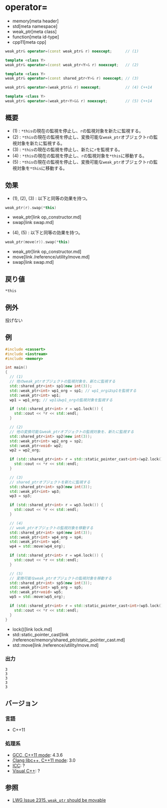 # operator=
* memory[meta header]
* std[meta namespace]
* weak_ptr[meta class]
* function[meta id-type]
* cpp11[meta cpp]

```cpp
weak_ptr& operator=(const weak_ptr& r) noexcept;      // (1)

template <class Y>
weak_ptr& operator=(const weak_ptr<Y>& r) noexcept;   // (2)

template <class Y>
weak_ptr& operator=(const shared_ptr<Y>& r) noexcept; // (3)

weak_ptr& operator=(weak_ptr&& r) noexcept;           // (4) C++14

template <class Y>
weak_ptr& operator=(weak_ptr<Y>&& r) noexcept;        // (5) C++14
```

## 概要
- (1) : `*this`の現在の監視を停止し、`r`の監視対象を新たに監視する。
- (2) : `*this`の現在の監視を停止し、変換可能な`weak_ptr`オブジェクト`r`の監視対象を新たに監視する。
- (3) : `*this`の現在の監視を停止し、新たに`r`を監視する。
- (4) : `*this`の現在の監視を停止し、`r`の監視対象を`*this`に移動する。
- (5) : `*this`の現在の監視を停止し、変換可能な`weak_ptr`オブジェクト`r`の監視対象を`*this`に移動する。


## 効果
- (1), (2), (3) : 以下と同等の効果を持つ。

```cpp
weak_ptr(r).swap(*this)
```
* weak_ptr[link op_constructor.md]
* swap[link swap.md]

- (4), (5) : 以下と同等の効果を持つ。

```cpp
weak_ptr(move(r)).swap(*this)
```
* weak_ptr[link op_constructor.md]
* move[link /reference/utility/move.md]
* swap[link swap.md]


## 戻り値
`*this`


## 例外
投げない


## 例
```cpp
#include <cassert>
#include <iostream>
#include <memory>

int main()
{
  // (1)
  // 他のweak_ptrオブジェクトの監視対象を、新たに監視する
  std::shared_ptr<int> sp1(new int(3));
  std::weak_ptr<int> wp1_org = sp1; // wp1_orgはsp1を監視する
  std::weak_ptr<int> wp1;
  wp1 = wp1_org; // wp1はwp1_orgの監視対象を監視する

  if (std::shared_ptr<int> r = wp1.lock()) {
    std::cout << *r << std::endl;
  }

  // (2)
  // 他の変換可能なweak_ptrオブジェクトの監視対象を、新たに監視する
  std::shared_ptr<int> sp2(new int(3));
  std::weak_ptr<int> wp2_org = sp2;
  std::weak_ptr<void> wp2;
  wp2 = wp2_org;

  if (std::shared_ptr<int> r = std::static_pointer_cast<int>(wp2.lock())) {
    std::cout << *r << std::endl;
  }

  // (3)
  // shared_ptrオブジェクトを新たに監視する
  std::shared_ptr<int> sp3(new int(3));
  std::weak_ptr<int> wp3;
  wp3 = sp3;

  if (std::shared_ptr<int> r = wp3.lock()) {
    std::cout << *r << std::endl;
  }

  // (4)
  // weak_ptrオブジェクトの監視対象を移動する
  std::shared_ptr<int> sp4(new int(3));
  std::weak_ptr<int> wp4_org = sp4;
  std::weak_ptr<int> wp4;
  wp4 = std::move(wp4_org);

  if (std::shared_ptr<int> r = wp4.lock()) {
    std::cout << *r << std::endl;
  }

  // (5)
  // 変換可能なweak_ptrオブジェクトの監視対象を移動する
  std::shared_ptr<int> sp5(new int(3));
  std::weak_ptr<int> wp5_org = sp5;
  std::weak_ptr<void> wp5;
  wp5 = std::move(wp5_org);

  if (std::shared_ptr<int> r = std::static_pointer_cast<int>(wp5.lock())) {
    std::cout << *r << std::endl;
  }
}
```
* lock()[link lock.md]
* std::static_pointer_cast[link /reference/memory/shared_ptr/static_pointer_cast.md]
* std::move[link /reference/utility/move.md]

### 出力
```
3
3
3
3
3
```

## バージョン
### 言語
- C++11

### 処理系
- [GCC, C++11 mode](/implementation.md#gcc): 4.3.6
- [Clang libc++, C++11 mode](/implementation.md#clang): 3.0
- [ICC](/implementation.md#icc): ?
- [Visual C++](/implementation.md#visual_cpp): ?


## 参照
- [LWG Issue 2315. `weak_ptr` should be movable](http://www.open-std.org/jtc1/sc22/wg21/docs/lwg-defects.html#2315)

